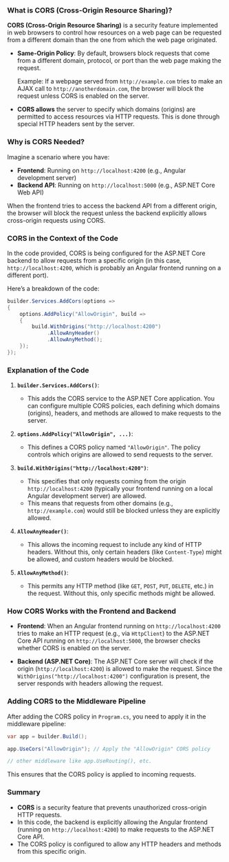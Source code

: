 ### **What is CORS (Cross-Origin Resource Sharing)?**

**CORS (Cross-Origin Resource Sharing)** is a security feature implemented in web browsers to control how resources on a web page can be requested from a different domain than the one from which the web page originated.

- **Same-Origin Policy**: By default, browsers block requests that come from a different domain, protocol, or port than the web page making the request.
  
  Example: If a webpage served from `http://example.com` tries to make an AJAX call to `http://anotherdomain.com`, the browser will block the request unless CORS is enabled on the server.

- **CORS allows** the server to specify which domains (origins) are permitted to access resources via HTTP requests. This is done through special HTTP headers sent by the server.

### **Why is CORS Needed?**

Imagine a scenario where you have:
- **Frontend**: Running on `http://localhost:4200` (e.g., Angular development server)
- **Backend API**: Running on `http://localhost:5000` (e.g., ASP.NET Core Web API)

When the frontend tries to access the backend API from a different origin, the browser will block the request unless the backend explicitly allows cross-origin requests using CORS.

### **CORS in the Context of the Code**

In the code provided, CORS is being configured for the ASP.NET Core backend to allow requests from a specific origin (in this case, `http://localhost:4200`, which is probably an Angular frontend running on a different port).

Here’s a breakdown of the code:

```csharp
builder.Services.AddCors(options =>
{
    options.AddPolicy("AllowOrigin", build =>
    {
        build.WithOrigins("http://localhost:4200")
             .AllowAnyHeader()
             .AllowAnyMethod();
    });
});
```

### **Explanation of the Code**

1. **`builder.Services.AddCors()`**:
   - This adds the CORS service to the ASP.NET Core application. You can configure multiple CORS policies, each defining which domains (origins), headers, and methods are allowed to make requests to the server.

2. **`options.AddPolicy("AllowOrigin", ...)`**:
   - This defines a CORS policy named `"AllowOrigin"`. The policy controls which origins are allowed to send requests to the server.

3. **`build.WithOrigins("http://localhost:4200")`**:
   - This specifies that only requests coming from the origin `http://localhost:4200` (typically your frontend running on a local Angular development server) are allowed.
   - This means that requests from other domains (e.g., `http://example.com`) would still be blocked unless they are explicitly allowed.

4. **`AllowAnyHeader()`**:
   - This allows the incoming request to include any kind of HTTP headers. Without this, only certain headers (like `Content-Type`) might be allowed, and custom headers would be blocked.

5. **`AllowAnyMethod()`**:
   - This permits any HTTP method (like `GET`, `POST`, `PUT`, `DELETE`, etc.) in the request. Without this, only specific methods might be allowed.

### **How CORS Works with the Frontend and Backend**

- **Frontend**: When an Angular frontend running on `http://localhost:4200` tries to make an HTTP request (e.g., via `HttpClient`) to the ASP.NET Core API running on `http://localhost:5000`, the browser checks whether CORS is enabled on the server.
  
- **Backend (ASP.NET Core)**: The ASP.NET Core server will check if the origin (`http://localhost:4200`) is allowed to make the request. Since the `WithOrigins("http://localhost:4200")` configuration is present, the server responds with headers allowing the request.

### **Adding CORS to the Middleware Pipeline**

After adding the CORS policy in `Program.cs`, you need to apply it in the middleware pipeline:

```csharp
var app = builder.Build();

app.UseCors("AllowOrigin"); // Apply the "AllowOrigin" CORS policy

// other middleware like app.UseRouting(), etc.
```

This ensures that the CORS policy is applied to incoming requests.

### **Summary**
- **CORS** is a security feature that prevents unauthorized cross-origin HTTP requests.
- In this code, the backend is explicitly allowing the Angular frontend (running on `http://localhost:4200`) to make requests to the ASP.NET Core API.
- The CORS policy is configured to allow any HTTP headers and methods from this specific origin.